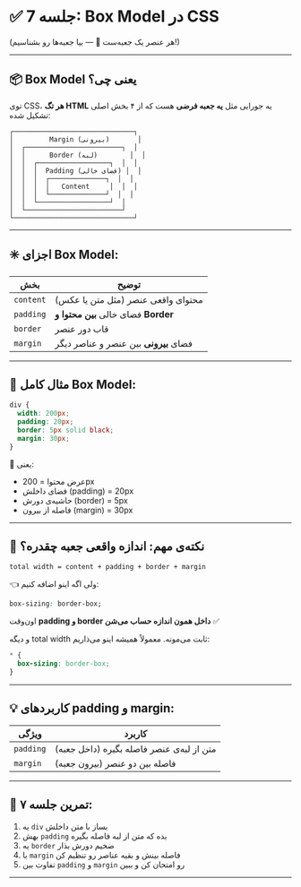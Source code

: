 # ✅ جلسه 7: Box Model در CSS

(هر عنصر یک جعبه‌ست 🎁 — بیا جعبه‌ها رو بشناسیم!)

---

## 📦 Box Model یعنی چی؟

توی CSS، **هر تگ HTML** یه جورایی مثل **یه جعبه فرضی** هست
که از ۴ بخش اصلی تشکیل شده:

```
┌──────────────────────────────┐
│         Margin (بیرونی)       │
│  ┌────────────────────────┐  │
│  │      Border (لبه)        │  │
│  │  ┌──────────────────┐  │  │
│  │  │  Padding (فضای خالی) │  │
│  │  │  ┌──────────────┐  │  │
│  │  │  │   Content     │  │  │
│  │  │  └──────────────┘  │  │
│  │  └──────────────────┘  │
│  └────────────────────────┘
└──────────────────────────────┘
```

---

## ✳️ اجزای Box Model:

| بخش       | توضیح                                 |
| --------- | ------------------------------------- |
| `content` | محتوای واقعی عنصر (مثل متن یا عکس)    |
| `padding` | فضای خالی **بین محتوا و Border**      |
| `border`  | قاب دور عنصر                          |
| `margin`  | فضای **بیرونی** بین عنصر و عناصر دیگر |

---

## 🧪 مثال کامل Box Model:

```css
div {
  width: 200px;
  padding: 20px;
  border: 5px solid black;
  margin: 30px;
}
```

📌 یعنی:

* عرض محتوا = 200px
* فضای داخلش (padding) = 20px
* حاشیه‌ی دورش (border) = 5px
* فاصله از بیرون (margin) = 30px

---

## 🧠 نکته‌ی مهم: اندازه واقعی جعبه چقدره؟

```text
total width = content + padding + border + margin
```

👈 ولی اگه اینو اضافه کنیم:

```css
box-sizing: border-box;
```

اون‌وقت **padding و border داخل همون اندازه حساب می‌شن** ✅

و دیگه total width ثابت می‌مونه. معمولاً همیشه اینو می‌ذاریم:

```css
* {
  box-sizing: border-box;
}
```

---

## 💡 کاربردهای padding و margin:

| ویژگی     | کاربرد                                    |
| --------- | ----------------------------------------- |
| `padding` | متن از لبه‌ی عنصر فاصله بگیره (داخل جعبه) |
| `margin`  | فاصله بین دو عنصر (بیرون جعبه)            |

---

## 📝 تمرین جلسه ۷:

1. یه `div` بساز با متن داخلش
2. بهش `padding` بده که متن از لبه فاصله بگیره
3. یه `border` ضخیم دورش بذار
4. با `margin` فاصله بینش و بقیه عناصر رو تنظیم کن
5. تفاوت بین `padding` و `margin` رو امتحان کن و ببین

---
